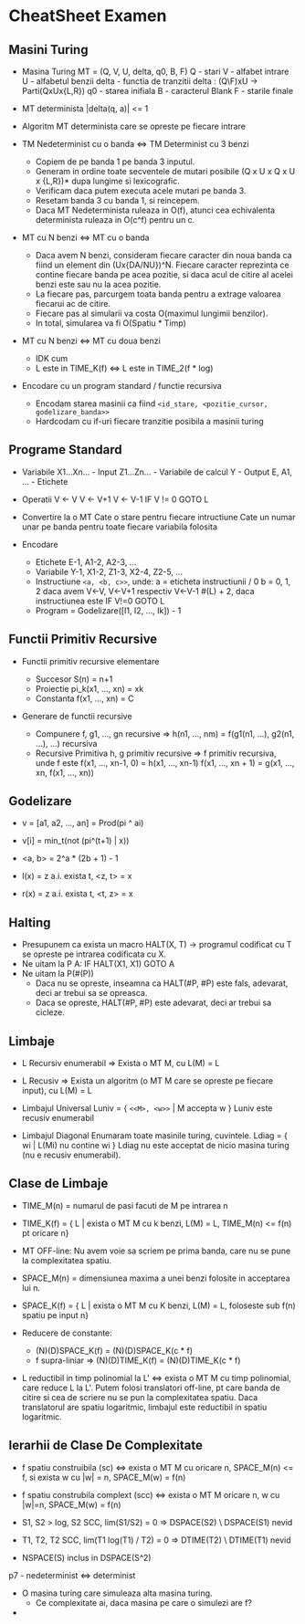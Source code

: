 # CheatSheet Examen

## Masini Turing

* Masina Turing
    MT = (Q, V, U, delta, q0, B, F)
    Q - stari
    V - alfabet intrare
    U - alfabetul benzii
    delta - functia de tranzitii
        delta : (Q\F)xU -> Parti(QxUx{L,R})
    q0 - starea inifiala
    B - caracterul Blank
    F - starile finale

* MT determinista
    |delta(q, a)| <= 1

* Algoritm
    MT determinista care se opreste pe fiecare intrare

* TM Nedeterminist cu o banda <=> TM Determinist cu 3 benzi
    - Copiem de pe banda 1 pe banda 3 inputul.
    - Generam in ordine toate secventele de mutari posibile (Q x U x Q x U x {L,R})* dupa lungime si lexicografic.
    - Verificam daca putem executa acele mutari pe banda 3.
    - Resetam banda 3 cu banda 1, si reincepem.
    - Daca MT Nedeterminista ruleaza in O(f), atunci cea echivalenta determinista ruleaza in O(c^f) pentru un c.

* MT cu N benzi <=> MT cu o banda
    - Daca avem N benzi, consideram fiecare caracter din noua banda ca fiind un element din (Ux{DA/NU})^N.
        Fiecare caracter reprezinta ce contine fiecare banda pe acea pozitie, si daca acul de citire al acelei
        benzi este sau nu la acea pozitie.
    - La fiecare pas, parcurgem toata banda pentru a extrage valoarea fiecarui ac de citire.
    - Fiecare pas al simularii va costa O(maximul lungimii benzilor).
    - In total, simularea va fi O(Spatiu * Timp)

* MT cu N benzi <=> MT cu doua benzi
    - IDK cum
    - L este in TIME_K(f) <=> L este in TIME_2(f * log)

* Encodare cu un program standard / functie recursiva
    - Encodam starea masinii ca fiind
        `<id_stare, <pozitie_cursor, godelizare_banda>>`
    - Hardcodam cu if-uri fiecare tranzitie posibila a masinii turing

## Programe Standard

* Variabile
    X1...Xn... - Input
    Z1...Zn... - Variabile de calcul
    Y          - Output
    E, A1, ... - Etichete

* Operatii
    V <- V
    V <- V+1
    V <- V-1
    IF V != 0 GOTO L

* Convertire la o MT
    Cate o stare pentru fiecare intructiune
    Cate un numar unar pe banda pentru toate fiecare variabila folosita

* Encodare
    - Etichete
        E-1, A1-2, A2-3, ...
    - Variabile
        Y-1, X1-2, Z1-3, X2-4, Z2-5, ...
    - Instructiune
        `<a, <b, c>>`, unde:
        a = eticheta instructiunii / 0
        b = 
            0, 1, 2 daca avem V<-V, V<-V+1 respectiv V<-V-1
            #(L) + 2, daca instructiunea este IF V!=0 GOTO L
    - Program = Godelizare([I1, I2, ..., Ik]) - 1


## Functii Primitiv Recursive

* Functii primitiv recursive elementare
    - Succesor
        S(n) = n+1
    - Proiectie
        pi_k(x1, ..., xn) = xk
    - Constanta
        f(x1, ..., xn) = C

* Generare de functii recursive
    - Compunere
        f, g1, ..., gn recursive =>
        h(n1, ..., nm) = f(g1(n1, ...), g2(n1, ...), ...) recursiva
    - Recursive Primitiva
        h, g primitiv recursive => f primitiv recursiva, unde f este
        f(x1, ..., xn-1, 0) = h(x1, ..., xn-1)
        f(x1, ..., xn + 1) = g(x1, ..., xn, f(x1, ..., xn))

## Godelizare

* v = [a1, a2, ..., an] = Prod(pi ^ ai)
* v[i] = min_t(not (pi^(t+1) | x))

* <a, b> = 2^a * (2b + 1) - 1
* l(x) = z a.i. exista t, <z, t> = x
* r(x) = z a.i. exista t, <t, z> = x

## Halting

* Presupunem ca exista un macro
    HALT(X, T) ->
        programul codificat cu T se opreste pe intrarea codificata cu X.
* Ne uitam la P
    A: IF HALT(X1, X1) GOTO A
* Ne uitam la P(#(P))
    - Daca nu se opreste, inseamna ca HALT(#P, #P) este fals, adevarat, deci ar trebui sa se opreasca.
    - Daca se opreste, HALT(#P, #P) este adevarat, deci ar trebui sa cicleze.

## Limbaje

* L Recursiv enumerabil =>
    Exista o MT M, cu L(M) = L

* L Recusiv =>
    Exista un algoritm (o MT M care se opreste pe fiecare input), cu L(M) = L

* Limbajul Universal
    Luniv = { `<<M>, <w>>` | M accepta w }
    Luniv este recusiv enumerabil

* Limbajul Diagonal
    Enumaram toate masinile turing, cuvintele.
    Ldiag = { wi | L(Mi) nu contine wi }
    Ldiag nu este acceptat de nicio masina turing (nu e recusiv enumerabil).

## Clase de Limbaje

* TIME_M(n) = numarul de pasi facuti de M pe intrarea n

* TIME_K(f) = { L | exista o MT M cu k benzi, L(M) = L, TIME_M(n) <= f(n) pt oricare n}

* MT OFF-line: Nu avem voie sa scriem pe prima banda, care nu se pune la complexitatea spatiu.

* SPACE_M(n) = dimensiunea maxima a unei benzi folosite in acceptarea lui n.

* SPACE_K(f) = { L | exista o MT M cu K benzi, L(M) = L, foloseste sub f(n) spatiu pe input n}

* Reducere de constante:
    - (N)(D)SPACE_K(f) = (N)(D)SPACE_K(c * f)
    - f supra-liniar => (N)(D)TIME_K(f) = (N)(D)TIME_K(c * f)

* L reductibil in timp polinomial la L' <=> exista o MT M cu timp polinomial,
    care reduce L la L'. Putem folosi translatori off-line, pt care banda de citire si cea de scriere nu se pun la complexitatea spatiu.
    Daca translatorul are spatiu logaritmic, limbajul este reductibil in spatiu logaritmic.

## Ierarhii de Clase De Complexitate

* f spatiu construibila (sc) <=> exista o MT M cu
    oricare n, SPACE_M(n) <= f, si exista w cu |w| = n, SPACE_M(w) = f(n)

* f spatiu construbila complext (scc) <=> exista o MT M
    oricare n, w cu |w|=n, SPACE_M(w) = f(n)

* S1, S2 > log, S2 SCC, lim(S1/S2) = 0 => 
    DSPACE(S2) \ DSPACE(S1) nevid

* T1, T2, T2 SCC, lim(T1 log(T1) / T2) = 0 => 
    DTIME(T2) \ DTIME(T1) nevid

* NSPACE(S) inclus in DSPACE(S^2)

p7 - nedeterminist <=> determinist

 * O masina turing care simuleaza alta masina turing.
   * Ce complexitate ai, daca masina pe care o simulezi are f?
 * 
